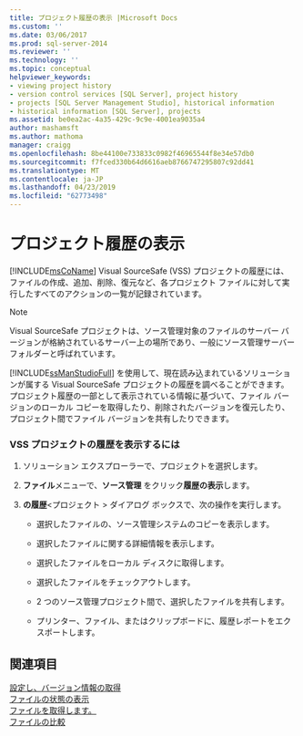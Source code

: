 ```yaml
---
title: プロジェクト履歴の表示 |Microsoft Docs
ms.custom: ''
ms.date: 03/06/2017
ms.prod: sql-server-2014
ms.reviewer: ''
ms.technology: ''
ms.topic: conceptual
helpviewer_keywords:
- viewing project history
- version control services [SQL Server], project history
- projects [SQL Server Management Studio], historical information
- historical information [SQL Server], projects
ms.assetid: be0ea2ac-4a35-429c-9c9e-4001ea9035a4
author: mashamsft
ms.author: mathoma
manager: craigg
ms.openlocfilehash: 8be44100e733833c0982f46965544f8e34e57db0
ms.sourcegitcommit: f7fced330b64d6616aeb8766747295807c92dd41
ms.translationtype: MT
ms.contentlocale: ja-JP
ms.lasthandoff: 04/23/2019
ms.locfileid: "62773498"
---
```

# <a name="view-project-history"></a>プロジェクト履歴の表示
  [!INCLUDE[msCoName](../includes/msconame-md.md)] Visual SourceSafe (VSS) プロジェクトの履歴には、ファイルの作成、追加、削除、復元など、各プロジェクト ファイルに対して実行したすべてのアクションの一覧が記録されています。  
  
> [!NOTE]  
>  Visual SourceSafe プロジェクトは、ソース管理対象のファイルのサーバー バージョンが格納されているサーバー上の場所であり、一般にソース管理サーバー フォルダーと呼ばれています。  
  
 [!INCLUDE[ssManStudioFull](../includes/ssmanstudiofull-md.md)] を使用して、現在読み込まれているソリューションが属する Visual SourceSafe プロジェクトの履歴を調べることができます。 プロジェクト履歴の一部として表示されている情報に基づいて、ファイル バージョンのローカル コピーを取得したり、削除されたバージョンを復元したり、プロジェクト間でファイル バージョンを共有したりできます。  
  
### <a name="to-view-the-history-of-a-vss-project"></a>VSS プロジェクトの履歴を表示するには  
  
1.  ソリューション エクスプローラーで、プロジェクトを選択します。  
  
2.  **ファイル**メニューで、**ソース管理** をクリック**履歴の表示**します。  
  
3.  **の履歴**\<プロジェクト > ダイアログ ボックスで、次の操作を実行します。  
  
    -   選択したファイルの、ソース管理システムのコピーを表示します。  
  
    -   選択したファイルに関する詳細情報を表示します。  
  
    -   選択したファイルをローカル ディスクに取得します。  
  
    -   選択したファイルをチェックアウトします。  
  
    -   2 つのソース管理プロジェクト間で、選択したファイルを共有します。  
  
    -   プリンター、ファイル、またはクリップボードに、履歴レポートをエクスポートします。  
  
## <a name="see-also"></a>関連項目  
 [設定し、バージョン情報の取得](../../2014/database-engine/set-and-retrieve-version-information.md)   
 [ファイルの状態の表示](../../2014/database-engine/view-file-status.md)   
 [ファイルを取得します。](../../2014/database-engine/retrieve-files.md)   
 [ファイルの比較](../../2014/database-engine/compare-files.md)  
  
  
